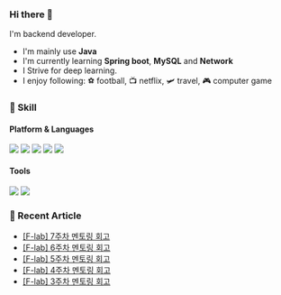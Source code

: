 ### Hi there 👋

I'm backend developer.

- I'm mainly use **Java**
- I'm currently learning **Spring boot**, **MySQL** and **Network**
- I Strive for deep learning.
- I enjoy following: ⚽ football, 📺 netflix, 🛩️ travel, 🎮 computer game

### 💪 Skill

#### Platform & Languages
<img src="https://img.shields.io/badge/Spring-6DB33F?style=flat-square&logo=Spring&logoColor=white"/> <img src="https://img.shields.io/badge/Spring%20boot-6DB33F?style=flat-square&logo=Spring%20Boot&logoColor=white"/> <img src="https://img.shields.io/badge/MySQL-4479A1?style=flat-square&logo=MySQL&logoColor=white"/> <img src="https://img.shields.io/badge/Gradle-02303A?style=flat-square&logo=Gradle&logoColor=white"/> <img src="https://img.shields.io/badge/java-007396?style=flat-square&logo=java&logoColor=white">

#### Tools
<img src="https://img.shields.io/badge/Git-F05032?style=flat-square&logo=Git&logoColor=white"/> <img src="https://img.shields.io/badge/IntelliJ-000000?style=flat-square&logo=IntelliJ%20IDEA&logoColor=white"/> 



### 📖 Recent Article
<!-- BLOG-POST-LIST:START -->
- [[F-lab] 7주차 멘토링 회고](https://cookie-dev.tistory.com/7)
- [[F-lab] 6주차 멘토링 회고](https://cookie-dev.tistory.com/6)
- [[F-lab] 5주차 멘토링 회고](https://cookie-dev.tistory.com/5)
- [[F-lab] 4주차 멘토링 회고](https://cookie-dev.tistory.com/4)
- [[F-lab] 3주차 멘토링 회고](https://cookie-dev.tistory.com/3)
<!-- BLOG-POST-LIST:END -->
